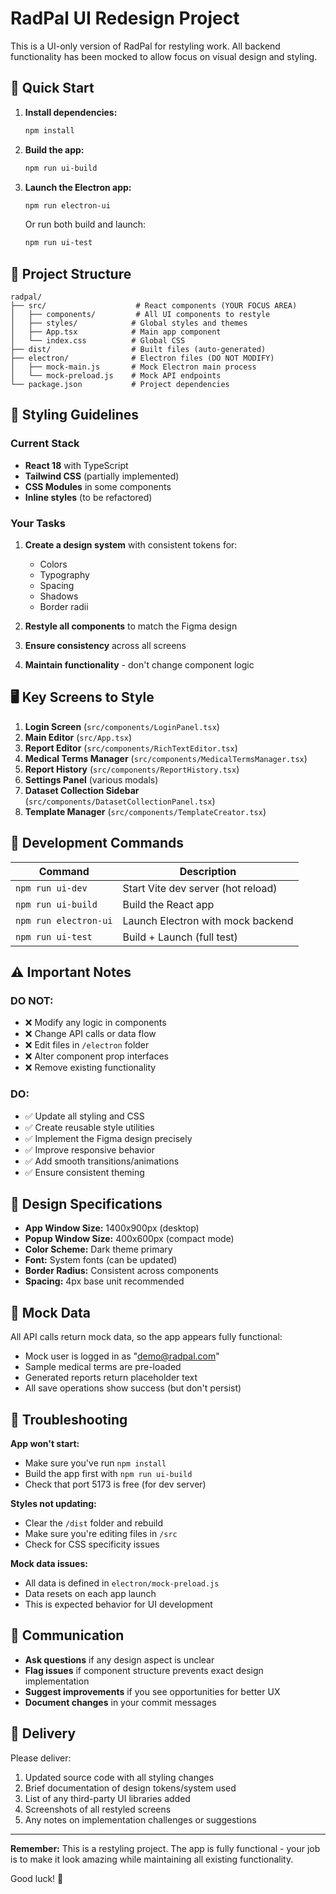 # RadPal UI Redesign Project

This is a UI-only version of RadPal for restyling work. All backend functionality has been mocked to allow focus on visual design and styling.

## 🚀 Quick Start

1. **Install dependencies:**
   ```bash
   npm install
   ```

2. **Build the app:**
   ```bash
   npm run ui-build
   ```

3. **Launch the Electron app:**
   ```bash
   npm run electron-ui
   ```

   Or run both build and launch:
   ```bash
   npm run ui-test
   ```

## 📁 Project Structure

```
radpal/
├── src/                    # React components (YOUR FOCUS AREA)
│   ├── components/         # All UI components to restyle
│   ├── styles/            # Global styles and themes
│   ├── App.tsx            # Main app component
│   └── index.css          # Global CSS
├── dist/                  # Built files (auto-generated)
├── electron/              # Electron files (DO NOT MODIFY)
│   ├── mock-main.js       # Mock Electron main process
│   └── mock-preload.js    # Mock API endpoints
└── package.json           # Project dependencies
```

## 🎨 Styling Guidelines

### Current Stack
- **React 18** with TypeScript
- **Tailwind CSS** (partially implemented)
- **CSS Modules** in some components
- **Inline styles** (to be refactored)

### Your Tasks
1. **Create a design system** with consistent tokens for:
   - Colors
   - Typography
   - Spacing
   - Shadows
   - Border radii

2. **Restyle all components** to match the Figma design

3. **Ensure consistency** across all screens

4. **Maintain functionality** - don't change component logic

## 🖥️ Key Screens to Style

1. **Login Screen** (`src/components/LoginPanel.tsx`)
2. **Main Editor** (`src/App.tsx`)
3. **Report Editor** (`src/components/RichTextEditor.tsx`)
4. **Medical Terms Manager** (`src/components/MedicalTermsManager.tsx`)
5. **Report History** (`src/components/ReportHistory.tsx`)
6. **Settings Panel** (various modals)
7. **Dataset Collection Sidebar** (`src/components/DatasetCollectionPanel.tsx`)
8. **Template Manager** (`src/components/TemplateCreator.tsx`)

## 🔧 Development Commands

| Command | Description |
|---------|-------------|
| `npm run ui-dev` | Start Vite dev server (hot reload) |
| `npm run ui-build` | Build the React app |
| `npm run electron-ui` | Launch Electron with mock backend |
| `npm run ui-test` | Build + Launch (full test) |

## ⚠️ Important Notes

### DO NOT:
- ❌ Modify any logic in components
- ❌ Change API calls or data flow
- ❌ Edit files in `/electron` folder
- ❌ Alter component prop interfaces
- ❌ Remove existing functionality

### DO:
- ✅ Update all styling and CSS
- ✅ Create reusable style utilities
- ✅ Implement the Figma design precisely
- ✅ Improve responsive behavior
- ✅ Add smooth transitions/animations
- ✅ Ensure consistent theming

## 🎯 Design Specifications

- **App Window Size:** 1400x900px (desktop)
- **Popup Window Size:** 400x600px (compact mode)
- **Color Scheme:** Dark theme primary
- **Font:** System fonts (can be updated)
- **Border Radius:** Consistent across components
- **Spacing:** 4px base unit recommended

## 📝 Mock Data

All API calls return mock data, so the app appears fully functional:
- Mock user is logged in as "demo@radpal.com"
- Sample medical terms are pre-loaded
- Generated reports return placeholder text
- All save operations show success (but don't persist)

## 🐛 Troubleshooting

**App won't start:**
- Make sure you've run `npm install`
- Build the app first with `npm run ui-build`
- Check that port 5173 is free (for dev server)

**Styles not updating:**
- Clear the `/dist` folder and rebuild
- Make sure you're editing files in `/src`
- Check for CSS specificity issues

**Mock data issues:**
- All data is defined in `electron/mock-preload.js`
- Data resets on each app launch
- This is expected behavior for UI development

## 💬 Communication

- **Ask questions** if any design aspect is unclear
- **Flag issues** if component structure prevents exact design implementation  
- **Suggest improvements** if you see opportunities for better UX
- **Document changes** in your commit messages

## 🚀 Delivery

Please deliver:
1. Updated source code with all styling changes
2. Brief documentation of design tokens/system used
3. List of any third-party UI libraries added
4. Screenshots of all restyled screens
5. Any notes on implementation challenges or suggestions

---

**Remember:** This is a restyling project. The app is fully functional - your job is to make it look amazing while maintaining all existing functionality.

Good luck! 🎨